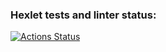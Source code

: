 ### Hexlet tests and linter status:
[![Actions Status](https://github.com/hfdbkmIfrbhpzyjd/layout-designer-project-58/workflows/hexlet-check/badge.svg)](https://github.com/hfdbkmIfrbhpzyjd/layout-designer-project-58/actions)